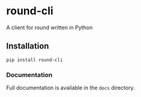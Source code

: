 # round-cli

A client for round written in Python

## Installation

```
pip install round-cli
```

### Documentation

Full documentation is available in the `docs` directory.
